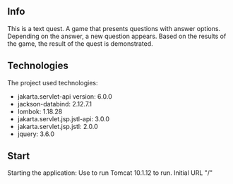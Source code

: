 ## Info
This is a text quest. A game that presents questions with answer options. Depending on the answer, a new question appears. Based on the results of the game, the result of the quest is demonstrated.

## Technologies
The project used technologies:
* jakarta.servlet-api version: 6.0.0
* jackson-databind: 2.12.7.1
* lombok: 1.18.28
* jakarta.servlet.jsp.jstl-api: 3.0.0
* jakarta.servlet.jsp.jstl: 2.0.0
* jquery: 3.6.0


## Start
Starting the application:
Use to run Tomcat 10.1.12 to run. Initial URL "/"

